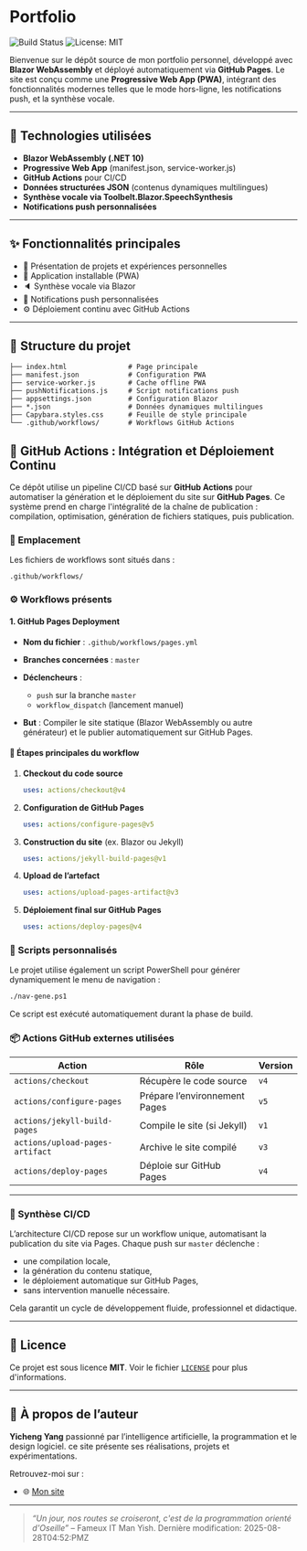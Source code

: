 # Portfolio

![Build Status](https://github.com/felixyangyicheng/felixyangyicheng.github.io/actions/workflows/pages.yml/badge.svg)
![License: MIT](https://img.shields.io/badge/License-MIT-blue.svg)

Bienvenue sur le dépôt source de mon portfolio personnel, développé avec **Blazor WebAssembly** et déployé automatiquement via **GitHub Pages**. Le site est conçu comme une **Progressive Web App (PWA)**, intégrant des fonctionnalités modernes telles que le mode hors-ligne, les notifications push, et la synthèse vocale.

---

## 🔧 Technologies utilisées

* **Blazor WebAssembly (.NET 10)**
* **Progressive Web App** (manifest.json, service-worker.js)
* **GitHub Actions** pour CI/CD
* **Données structurées JSON** (contenus dynamiques multilingues)
* **Synthèse vocale via Toolbelt.Blazor.SpeechSynthesis**
* **Notifications push personnalisées**

---

## ✨ Fonctionnalités principales

* 📄 Présentation de projets et expériences personnelles
* 📱 Application installable (PWA)
* 🔈 Synthèse vocale via Blazor
* 🔔 Notifications push personnalisées
* ⚙️ Déploiement continu avec GitHub Actions

---

## 📁 Structure du projet

```
├── index.html               # Page principale
├── manifest.json            # Configuration PWA
├── service-worker.js        # Cache offline PWA
├── pushNotifications.js     # Script notifications push
├── appsettings.json         # Configuration Blazor
├── *.json                   # Données dynamiques multilingues
├── Capybara.styles.css      # Feuille de style principale
└── .github/workflows/       # Workflows GitHub Actions
```


## 🔁 GitHub Actions : Intégration et Déploiement Continu

Ce dépôt utilise un pipeline CI/CD basé sur **GitHub Actions** pour automatiser la génération et le déploiement du site sur **GitHub Pages**. Ce système prend en charge l'intégralité de la chaîne de publication : compilation, optimisation, génération de fichiers statiques, puis publication.

### 📂 Emplacement

Les fichiers de workflows sont situés dans :

```
.github/workflows/
```

### ⚙️ Workflows présents

#### 1. **GitHub Pages Deployment**

* **Nom du fichier** : `.github/workflows/pages.yml`
* **Branches concernées** : `master`
* **Déclencheurs** :

  * `push` sur la branche `master`
  * `workflow_dispatch` (lancement manuel)
* **But** : Compiler le site statique (Blazor WebAssembly ou autre générateur) et le publier automatiquement sur GitHub Pages.

#### 🔧 Étapes principales du workflow

1. **Checkout du code source**

   ```yaml
   uses: actions/checkout@v4
   ```

2. **Configuration de GitHub Pages**

   ```yaml
   uses: actions/configure-pages@v5
   ```

3. **Construction du site** (ex. Blazor ou Jekyll)

   ```yaml
   uses: actions/jekyll-build-pages@v1
   ```

4. **Upload de l’artefact**

   ```yaml
   uses: actions/upload-pages-artifact@v3
   ```

5. **Déploiement final sur GitHub Pages**

   ```yaml
   uses: actions/deploy-pages@v4
   ```

### 🧪 Scripts personnalisés

Le projet utilise également un script PowerShell pour générer dynamiquement le menu de navigation :

```bash
./nav-gene.ps1
```

Ce script est exécuté automatiquement durant la phase de build.

### 📦 Actions GitHub externes utilisées

| Action                          | Rôle                          | Version |
| ------------------------------- | ----------------------------- | ------- |
| `actions/checkout`              | Récupère le code source       | `v4`    |
| `actions/configure-pages`       | Prépare l’environnement Pages | `v5`    |
| `actions/jekyll-build-pages`    | Compile le site (si Jekyll)   | `v1`    |
| `actions/upload-pages-artifact` | Archive le site compilé       | `v3`    |
| `actions/deploy-pages`          | Déploie sur GitHub Pages      | `v4`    |

---

### 🧠 Synthèse CI/CD

L’architecture CI/CD repose sur un workflow unique, automatisant la publication du site via Pages. Chaque push sur `master` déclenche :

* une compilation locale,
* la génération du contenu statique,
* le déploiement automatique sur GitHub Pages,
* sans intervention manuelle nécessaire.

Cela garantit un cycle de développement fluide, professionnel et didactique.

---

## 📜 Licence

Ce projet est sous licence **MIT**.
Voir le fichier [`LICENSE`](LICENSE) pour plus d'informations.

---

## 👤 À propos de l’auteur

**Yicheng Yang**
passionné par l’intelligence artificielle, la programmation et le design logiciel. ce site présente ses réalisations, projets et expérimentations.

Retrouvez-moi sur :

* 🌐 [Mon site](https://felixyangyicheng.github.io)

---

> *“Un jour, nos routes se croiseront, c'est de la programmation orienté d'Oseille”* – Fameux IT Man Yish.
Dernière modification: 2025-08-28T04:52:PMZ
